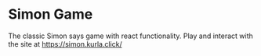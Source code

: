 # Simon Game

The classic Simon says game with react functionality. Play and interact with the site at https://simon.kurla.click/
